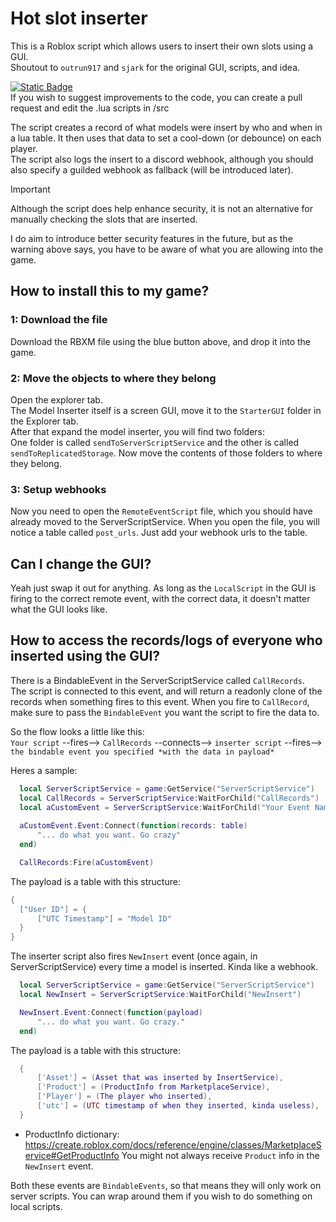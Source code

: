 # Hot slot inserter
 This is a Roblox script which allows users to insert their own slots using a GUI. \
 Shoutout to `outrun917` and `sjark` for the original GUI, scripts, and idea.

[![Static Badge](https://img.shields.io/badge/download_rbxm-here?style=for-the-badge&color=blue)](https://github.com/Hypurrnating/Roblox-slot-inserter/raw/main/SlotInserter.rbxm) \
If you wish to suggest improvements to the code, you can create a pull request and edit the .lua scripts in /src

 The script creates a record of what models were insert by who and when in a lua table. It then uses that data to set a cool-down (or debounce) on each player. \
 The script also logs the insert to a discord webhook, although you should also specify a guilded webhook as fallback (will be introduced later).

 > [!IMPORTANT]
 > Although the script does help enhance security, it is not an alternative for manually checking the slots that are inserted.
 
 I do aim to introduce better security features in the future, but as the warning above says, you have to be aware of what you are allowing into the game.


 ## How to install this to my game?

 ### 1: Download the file
 Download the RBXM file using the blue button above, and drop it into the game.

 ### 2: Move the objects to where they belong
 Open the explorer tab. \
 The Model Inserter itself is a screen GUI, move it to the `StarterGUI` folder in the Explorer tab. \
 After that expand the model inserter, you will find two folders: \
 One folder is called `sendToServerScriptService` and the other is called `sendToReplicatedStorage`. Now move the contents of those folders to where they belong.

 ### 3: Setup webhooks
 Now you need to open the `RemoteEventScript` file, which you should have already moved to the ServerScriptService.
 When you open the file, you will notice a table called `post_urls`. Just add your webhook urls to the table.


 ## Can I change the GUI?
 Yeah just swap it out for anything. As long as the `LocalScript` in the GUI is firing to the correct remote event, with the correct data, it doesn't matter what the GUI looks like.

 ## How to access the records/logs of everyone who inserted using the GUI?
 There is a BindableEvent in the ServerScriptService called `CallRecords`. \
 The script is connected to this event, and will return a readonly clone of the records when something fires to this event. When you fire to `CallRecord`, make sure to pass the `BindableEvent` you want the script to fire the data to.

  So the flow looks a little like this: \
  `Your script` --fires--> `CallRecords` --connects--> `inserter script` --fires--> `the bindable event you specified *with the data in payload*`

  Heres a sample:
  ```lua
    local ServerScriptService = game:GetService("ServerScriptService")
    local CallRecords = ServerScriptService:WaitForChild("CallRecords")
    local aCustomEvent = ServerScriptService:WaitForChild("Your Event Name")
    
    aCustomEvent.Event:Connect(function(records: table)
        "... do what you want. Go crazy"
    end)

    CallRecords:Fire(aCustomEvent)
  ```

 The payload is a table with this structure:

  ```lua
{
    ["User ID"] = {
        ["UTC Timestamp"] = "Model ID"
    }
}
  ```

  The inserter script also fires `NewInsert` event (once again, in ServerScriptService) every time a model is inserted. Kinda like a webhook.
  
  ```lua
    local ServerScriptService = game:GetService("ServerScriptService")
    local NewInsert = ServerScriptService:WaitForChild("NewInsert")

    NewInsert.Event:Connect(function(payload)
        "... do what you want. Go crazy."
    end)
  ```

  The payload is a table with this structure:

  ```lua
    {
        ['Asset'] = (Asset that was inserted by InsertService),
        ['Product'] = (ProductInfo from MarketplaceService),
        ['Player'] = (The player who inserted),
        ['utc'] = (UTC timestamp of when they inserted, kinda useless),
    }
  ```

  - ProductInfo dictionary: https://create.roblox.com/docs/reference/engine/classes/MarketplaceService#GetProductInfo
  You might not always receive `Product` info in the `NewInsert` event.
 
 Both these events are `BindableEvents`, so that means they will only work on server scripts. You can wrap around them if you wish to do something on local scripts.